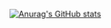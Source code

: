 [![Anurag's GitHub stats](https://github-readme-stats.vercel.app/api?username=einbexiii)](https://github.com/anuraghazra/github-readme-stats)
